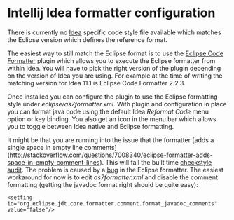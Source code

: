 # Intellij Idea formatter configuration

There is currently no [Idea](http://www.jetbrains.com/idea/) specific code style file available which matches
the Eclipse version which defines the reference format.

The easiest way to still match the Eclipse format is to use the [Eclipse Code Formatter](http://plugins.intellij.net/plugin/index?pr=idea&pluginId=6546)
plugin which allows you to execute the Eclipse formatter from within Idea. You will have to pick the right version of
the plugin depending on the version of Idea you are using. For example at the time of writing the matching version
for Idea 11.1 is Eclipse Code Formatter 2.2.3.

Once installed you can configure the plugin to use the Eclipse formatting style under _eclipse/as7formatter.xml_.
With plugin and configuration in place you can format java code using the default Idea _Reformat Code_ menu option or key binding.
You also get an icon in the menu bar which allows you to toggle between Idea native and Eclipse formatting.

It might be that you are running into the issue that the formatter [adds a single space in empty line comments]
(http://stackoverflow.com/questions/7008340/eclipse-formatter-adds-space-in-empty-comment-lines). This will fail the built time
[checkstyle audit](http://maven.apache.org/plugins/maven-checkstyle-plugin/).
The problem is caused by a [bug](https://bugs.eclipse.org/bugs/show_bug.cgi?id=360523) in the Eclipse formatter. The easiest
workaround for now is to edit _as7formatter.xml_ and disable the comment formatting (getting the javadoc format right should
be quite easy):

    <setting id="org.eclipse.jdt.core.formatter.comment.format_javadoc_comments" value="false"/>